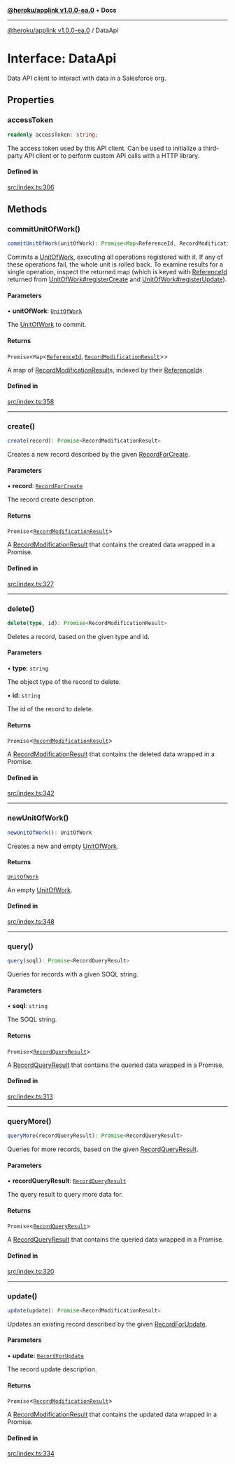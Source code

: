 [**@heroku/applink v1.0.0-ea.0**](../README.md) • **Docs**

***

[@heroku/applink v1.0.0-ea.0](../README.md) / DataApi

# Interface: DataApi

Data API client to interact with data in a Salesforce org.

## Properties

### accessToken

```ts
readonly accessToken: string;
```

The access token used by this API client. Can be used to initialize a
third-party API client or to perform custom API calls with a HTTP library.

#### Defined in

[src/index.ts:306](https://github.com/heroku/heroku-applink-nodejs/blob/87c92510086d403ff167f2c2ca165bec2e25023f/src/index.ts#L306)

## Methods

### commitUnitOfWork()

```ts
commitUnitOfWork(unitOfWork): Promise<Map<ReferenceId, RecordModificationResult>>
```

Commits a [UnitOfWork](UnitOfWork.md), executing all operations registered with it. If any of these
operations fail, the whole unit is rolled back. To examine results for a single operation,
inspect the returned map (which is keyed with [ReferenceId](ReferenceId.md) returned from
[UnitOfWork#registerCreate](UnitOfWork.md#registercreate) and [UnitOfWork#registerUpdate](UnitOfWork.md#registerupdate)).

#### Parameters

• **unitOfWork**: [`UnitOfWork`](UnitOfWork.md)

The [UnitOfWork](UnitOfWork.md) to commit.

#### Returns

`Promise`\<`Map`\<[`ReferenceId`](ReferenceId.md), [`RecordModificationResult`](RecordModificationResult.md)\>\>

A map of [RecordModificationResult](RecordModificationResult.md)s, indexed by their [ReferenceId](ReferenceId.md)s.

#### Defined in

[src/index.ts:358](https://github.com/heroku/heroku-applink-nodejs/blob/87c92510086d403ff167f2c2ca165bec2e25023f/src/index.ts#L358)

***

### create()

```ts
create(record): Promise<RecordModificationResult>
```

Creates a new record described by the given [RecordForCreate](../type-aliases/RecordForCreate.md).

#### Parameters

• **record**: [`RecordForCreate`](../type-aliases/RecordForCreate.md)

The record create description.

#### Returns

`Promise`\<[`RecordModificationResult`](RecordModificationResult.md)\>

A [RecordModificationResult](RecordModificationResult.md) that contains the created data wrapped in a Promise.

#### Defined in

[src/index.ts:327](https://github.com/heroku/heroku-applink-nodejs/blob/87c92510086d403ff167f2c2ca165bec2e25023f/src/index.ts#L327)

***

### delete()

```ts
delete(type, id): Promise<RecordModificationResult>
```

Deletes a record, based on the given type and id.

#### Parameters

• **type**: `string`

The object type of the record to delete.

• **id**: `string`

The id of the record to delete.

#### Returns

`Promise`\<[`RecordModificationResult`](RecordModificationResult.md)\>

A [RecordModificationResult](RecordModificationResult.md) that contains the deleted data wrapped in a Promise.

#### Defined in

[src/index.ts:342](https://github.com/heroku/heroku-applink-nodejs/blob/87c92510086d403ff167f2c2ca165bec2e25023f/src/index.ts#L342)

***

### newUnitOfWork()

```ts
newUnitOfWork(): UnitOfWork
```

Creates a new and empty [UnitOfWork](UnitOfWork.md).

#### Returns

[`UnitOfWork`](UnitOfWork.md)

An empty [UnitOfWork](UnitOfWork.md).

#### Defined in

[src/index.ts:348](https://github.com/heroku/heroku-applink-nodejs/blob/87c92510086d403ff167f2c2ca165bec2e25023f/src/index.ts#L348)

***

### query()

```ts
query(soql): Promise<RecordQueryResult>
```

Queries for records with a given SOQL string.

#### Parameters

• **soql**: `string`

The SOQL string.

#### Returns

`Promise`\<[`RecordQueryResult`](RecordQueryResult.md)\>

A [RecordQueryResult](RecordQueryResult.md) that contains the queried data wrapped in a Promise.

#### Defined in

[src/index.ts:313](https://github.com/heroku/heroku-applink-nodejs/blob/87c92510086d403ff167f2c2ca165bec2e25023f/src/index.ts#L313)

***

### queryMore()

```ts
queryMore(recordQueryResult): Promise<RecordQueryResult>
```

Queries for more records, based on the given [RecordQueryResult](RecordQueryResult.md).

#### Parameters

• **recordQueryResult**: [`RecordQueryResult`](RecordQueryResult.md)

The query result to query more data for.

#### Returns

`Promise`\<[`RecordQueryResult`](RecordQueryResult.md)\>

A [RecordQueryResult](RecordQueryResult.md) that contains the queried data wrapped in a Promise.

#### Defined in

[src/index.ts:320](https://github.com/heroku/heroku-applink-nodejs/blob/87c92510086d403ff167f2c2ca165bec2e25023f/src/index.ts#L320)

***

### update()

```ts
update(update): Promise<RecordModificationResult>
```

Updates an existing record described by the given [RecordForUpdate](../type-aliases/RecordForUpdate.md).

#### Parameters

• **update**: [`RecordForUpdate`](../type-aliases/RecordForUpdate.md)

The record update description.

#### Returns

`Promise`\<[`RecordModificationResult`](RecordModificationResult.md)\>

A [RecordModificationResult](RecordModificationResult.md) that contains the updated data wrapped in a Promise.

#### Defined in

[src/index.ts:334](https://github.com/heroku/heroku-applink-nodejs/blob/87c92510086d403ff167f2c2ca165bec2e25023f/src/index.ts#L334)
